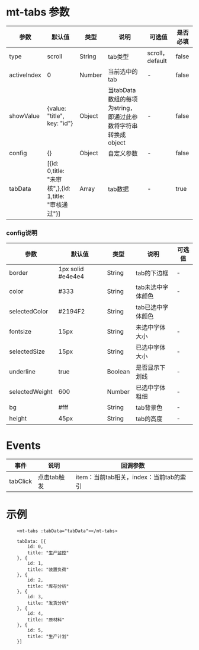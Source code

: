 # mt-tabs 参数
| 参数        | 默认值                      | 类型   | 说明                                                          | 可选值          | 是否必填 |
| ----------- | --------------------------- | ------ | ------------------------------------------------------------- | --------------- | -------- |
| type        | scroll                      | String | tab类型                                                       | scroll，default | false    |
| activeIndex | 0                           | Number | 当前选中的tab                                                 | -               | false    |
| showValue   | {value: "title", key: "id"} | Object | 当tabData数组的每项为string，即通过此参数将字符串转换成object | -               | false    |
| config      | {}                          | Object | 自定义参数                                                    | -               | false    |
| tabData     | [{id: 0,title: "未审核",},{id: 1,title: "审核通过"}]    |   Array    |  tab数据      | -         |   true       |



### config说明
| 参数           | 默认值            | 类型    | 说明              | 可选值 |
| -------------- | ----------------- | ------- | ----------------- | ------ |
| border         | 1px solid #e4e4e4 | String  | tab的下边框       | -      |
| color          | #333              | String  | tab未选中字体颜色 | -      |
| selectedColor  | #2194F2           | String  | tab已选中字体颜色 |        |
| fontsize       | 15px              | String  | 未选中字体大小    | -      |
| selectedSize   | 15px              | String  | 已选中字体大小    | -      |
| underline      | true              | Boolean | 是否显示下划线    | -      |
| selectedWeight | 600               | Number  | 已选中字体粗细    | -      |
| bg     | #fff              | String  | tab背景色         | -      |
| height         | 45px              | String  | tab的高度         | -       |



# Events
| 事件     | 说明        | 回调参数 |
| -------- | ----------- | -------- |
| tabClick | 点击tab触发 | item：当前tab相关，index：当前tab的索引        |


# 示例
```
	<mt-tabs :tabData="tabData"></mt-tabs>
	
	tabData: [{
		id: 0,
		title: "生产监控"
	}, {
		id: 1,
		title: "装置负荷"
	}, {
		id: 2,
		title: "库存分析"
	}, {
		id: 3,
		title: "发货分析"
	}, {
		id: 4,
		title: "原材料"
	}, {
		id: 5,
		title: "生产计划"
	}]
```